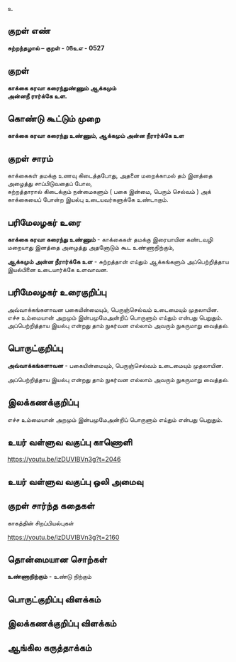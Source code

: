 உ

## குறள் எண் 

**சுற்றந்தழால் – குறள் - ௦௫உஎ - 0527**  

## குறள் 

**காக்கை கரவா கரைந்துண்ணும் ஆக்கமும்  
அன்னநீ ரார்க்கே உள.**

## கொண்டு கூட்டும் முறை

**காக்கை கரவா கரைந்து உண்ணும், ஆக்கமும் அன்ன நீரார்க்கே உள**

## குறள் சாரம் 

காக்கைகள் தமக்கு உணவு கிடைத்தபோது, அதனை மறைக்காமல் தம் இனத்தை அழைத்து சாப்பிடுவதைப் போல,  
சுற்றத்தாரால் கிடைக்கும் நன்மைகளும் ( பகை இன்மை, பெரும் செல்வம் ) அக் காக்கையைப் போன்ற இயல்பு உடையவர்களுக்கே உண்டாகும்.  

## பரிமேலழகர் உரை

**காக்கை கரவா கரைந்து உண்ணும்** - காக்கைகள் தமக்கு இரையாயின கண்டவழி மறையாது இனத்தை அழைத்து அதனோடும் கூட உண்ணாநிற்கும்,  

**ஆக்கமும் அன்ன நீரார்க்கே உள** - சுற்றத்தான் எய்தும் ஆக்கங்களும் அப்பெற்றித்தாய இயல்பினை உடையார்க்கே உளவாவன.  

## பரிமேலழகர் உரைகுறிப்பு   

அவ்வாக்கங்களாவன பகையின்மையும், பெருஞ்செல்வம் உடைமையும் முதலாயின.  
எச்ச உம்மையான் அறமும் இன்பமுமேஅன்றிப் பொருளும் எய்தும் என்பது பெறுதும்.  
அப்பெற்றித்தாய இயல்பு என்றது தாம் நுகர்வன எல்லாம் அவரும் நுகருமாறு வைத்தல்.   

## பொருட்குறிப்பு   

**அவ்வாக்கங்களாவன** - பகையின்மையும், பெருஞ்செல்வம் உடைமையும் முதலாயின.  

அப்பெற்றித்தாய இயல்பு என்றது தாம் நுகர்வன எல்லாம் அவரும் நுகருமாறு வைத்தல்.  

## இலக்கணக்குறிப்பு  

எச்ச உம்மையான் அறமும் இன்பமுமேஅன்றிப் பொருளும் எய்தும் என்பது பெறுதும்.    

## உயர் வள்ளுவ வகுப்பு காணொளி

https://youtu.be/izDUVIBVn3g?t=2046 

## உயர் வள்ளுவ வகுப்பு ஒலி அமைவு 

## குறள் சார்ந்த கதைகள் 

காகத்தின் சிறப்பியல்புகள் 

https://youtu.be/izDUVIBVn3g?t=2160

## தொன்மையான சொற்கள்

**உண்ணாநிற்கும்** - உண்டு நிற்கும்   

## பொருட்குறிப்பு விளக்கம்


## இலக்கணக்குறிப்பு விளக்கம்


## ஆங்கில கருத்தாக்கம் 


